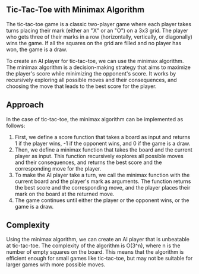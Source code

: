 ## Tic-Tac-Toe with Minimax Algorithm

The tic-tac-toe game is a classic two-player game where each player takes turns placing their mark (either an "X" or an "O") on a 3x3 grid. The player who gets three of their marks in a row (horizontally, vertically, or diagonally) wins the game. If all the squares on the grid are filled and no player has won, the game is a draw.

To create an AI player for tic-tac-toe, we can use the minimax algorithm. The minimax algorithm is a decision-making strategy that aims to maximize the player's score while minimizing the opponent's score. It works by recursively exploring all possible moves and their consequences, and choosing the move that leads to the best score for the player.

## Approach

In the case of tic-tac-toe, the minimax algorithm can be implemented as follows:

1. First, we define a score function that takes a board as input and returns 1 if the player wins, -1 if the opponent wins, and 0 if the game is a draw.
1. Then, we define a minimax function that takes the board and the current player as input. This function recursively explores all possible moves and their consequences, and returns the best score and the corresponding move for the player.
1. To make the AI player take a turn, we call the minimax function with the current board and the player's mark as arguments. The function returns the best score and the corresponding move, and the player places their mark on the board at the returned move.
1. The game continues until either the player or the opponent wins, or the game is a draw.

## Complexity

Using the minimax algorithm, we can create an AI player that is unbeatable at tic-tac-toe. The complexity of the algorithm is O(3^n), where n is the number of empty squares on the board. This means that the algorithm is efficient enough for small games like tic-tac-toe, but may not be suitable for larger games with more possible moves.